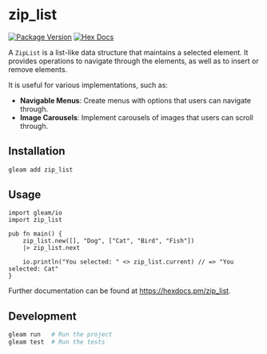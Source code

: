 # zip_list

[![Package Version](https://img.shields.io/hexpm/v/zip_list)](https://hex.pm/packages/zip_list)
[![Hex Docs](https://img.shields.io/badge/hex-docs-ffaff3)](https://hexdocs.pm/zip_list/)

A `ZipList` is a list-like data structure that maintains a selected element. It provides operations to navigate through the elements, as well as to insert or remove elements.

It is useful for various implementations, such as:

- **Navigable Menus**: Create menus with options that users can navigate through.
- **Image Carousels**: Implement carousels of images that users can scroll through.

## Installation

```sh
gleam add zip_list
```

## Usage

```gleam
import gleam/io
import zip_list

pub fn main() {
    zip_list.new([], "Dog", ["Cat", "Bird", "Fish"])
    |> zip_list.next

    io.println("You selected: " <> zip_list.current) // => "You selected: Cat"
}
```

Further documentation can be found at <https://hexdocs.pm/zip_list>.

## Development

```sh
gleam run   # Run the project
gleam test  # Run the tests
```

